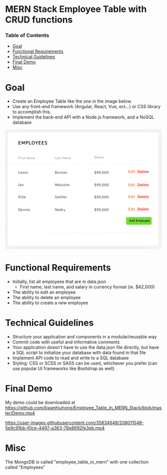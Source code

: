 # MERN Stack Employee Table with CRUD functions

### Table of Contents

- [Goal](#goal)
- [Functional Requirements](#functional-requirements)
- [Technical Guidelines](#technical-guidelines)
- [Final Demo](#final-demo)
- [Misc](#misc)

# Goal

- Create an Employee Table like the one in the image below.
- Use any front-end framework (Angular, React, Vue, ect...) or CSS library to accomplish this.
- Implement the back-end API with a Node.js framework, and a NoSQL database

![](example.png)

# Functional Requirements

- Initially, list all employees that are in data.json
  - First name, last name, and salary in currency format (ie. $42,000)
- The ability to edit an employee
- The ability to delete an employee
- The ability to create a new employee

# Technical Guidelines

- Structure your application and components in a modular/reusable way
- Commit code with useful and informative comments
- Your application doesn't have to use the data.json file directly, but have a SQL script to initialize your database with data found in that file
- Implement API code to read and write to a SQL database
- Styling: CSS or SCSS or SASS can be used, whichever you prefer (can use popular UI frameworks like Bootstrap as well)

# Final Demo
My demo could be downloaded at https://github.com/kwanhiuhong/Employee_Table_In_MERN_Stack/blob/master/Demo.mp4


https://user-images.githubusercontent.com/35834648/208011548-5e9c91bb-f0ce-4497-a363-78e8692fe3eb.mp4



# Misc

The MongoDB is called "employee_table_in_mern" with one collection called "Employees"
